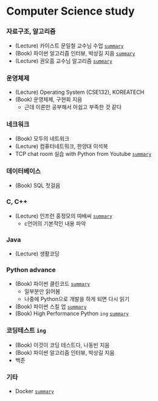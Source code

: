 # Computer Science study

### 자료구조, 알고리즘
- (Lecture) 카이스트 문일철 교수님 수업 [`summary`](./[[Data%20Structure]%20KAIST%20Mooc])
- (Book) 파이썬 알고리즘 인터뷰, 박상길 지음 [`summary`](https://minsoo9506.github.io/contact/)
- (Lecture) 권오흠 교수님 알고리즘 [`summary`](https://minsoo9506.github.io/contact/)

### 운영체제
- (Lecture) Operating System (CSE132), KOREATECH
- (Book) 운영체제, 구현회 지음
  - 근데 이론만 공부해서 아쉽고 부족한 것 같다

### 네크워크 
- (Book) 모두의 네트워크
- (Lecture) 컴퓨터네트워크, 한양대 이석복
- TCP chat room 실습 with Python from Youtube [`summary`](./[[Python]%20python%20skill%20up])

### 데이터베이스
- (Book) SQL 첫걸음

### C, C++
- (Lecture) 인프런 홍정모의 따배씨 [`summary`](https://github.com/minsoo9506/c-and-cpp)
  - c언어의 기본적인 내용 파악

### Java
- (Lecture) 생활코딩

### Python advance
- (Book) 파이썬 클린코드 [`summary`](./[[Python]%20clean%20code])
  - 일부분만 읽어봄
  - 나중에 Python으로 개발을 하게 되면 다시 읽기 
- (Book) 파이썬 스킬 업 [`summary`](./[[Python]%20python%20skill%20up])
- (Book) High Performance Python `ing` [`summary`](./[[Python]%20High%20Performance%20Python])

### 코딩테스트 `ing`
- (Book) 이것이 코딩 테스트다, 나동빈 지음 
- (Book) 파이썬 알고리즘 인터뷰, 박상길 지음
- 백준

### 기타
- Docker [`summary`](./[Docker]%20use%20Dockerfile)